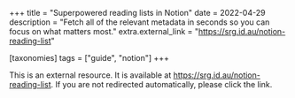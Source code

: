 +++
title = "Superpowered reading lists in Notion"
date = 2022-04-29
description = "Fetch all of the relevant metadata in seconds so you can focus on what matters most."
extra.external_link = "https://srg.id.au/notion-reading-list"

[taxonomies]
tags = ["guide", "notion"]
+++

<script>
    window.location.replace("/notion-reading-list");
</script>

<p>
    This is an external resource. It is available at <a href="https://srg.id.au/notion-reading-list">https://srg.id.au/notion-reading-list</a>. If you are not redirected automatically, please click the link.
</p>
